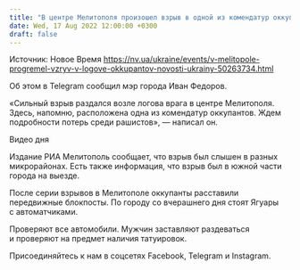 ```yaml
---
title: "В центре Мелитополя произошел взрыв в одной из комендатур оккупантов"
date: Wed, 17 Aug 2022 12:00:00 +0300
draft: false
---
```

Источник: Новое Время https://nv.ua/ukraine/events/v-melitopole-progremel-vzryv-v-logove-okkupantov-novosti-ukrainy-50263734.html


Об этом в Telegram сообщил мэр города Иван Федоров.

«Сильный взрыв раздался возле логова врага в центре Мелитополя. Здесь, напомню, расположена одна из комендатур оккупантов. Ждем подробности потерь среди рашистов», — написал он.

 Видео дня   

Издание РИА Мелитополь сообщает, что взрыв был слышен в разных микрорайонах. Есть также информация, что взрыв был в южной части города на выезде.

После серии взрывов в Мелитополе оккупанты расставили передвижные блокпосты. По городу со вчерашнего дня стоят Ягуары с автоматчиками.

Проверяют все автомобили. Мужчин заставляют раздеваться и проверяют на предмет наличия татуировок.

Присоединяйтесь к нам в соцсетях Facebook, Telegram и Instagram.
